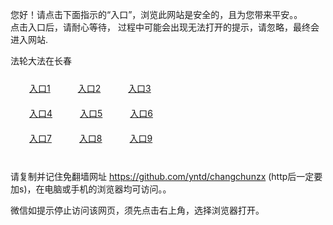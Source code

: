 您好！请点击下面指示的“入口”，浏览此网站是安全的，且为您带来平安。。 <br/>
点击入口后，请耐心等待， 过程中可能会出现无法打开的提示，请忽略，最终会进入网站. </br>

法轮大法在长春<br/>
<div style="padding:10px"><a style="margin:20px" target="_blank" href="https://d1yp8ncfa9vue9.cloudfront.net/2Qpsp?drljdjwr" id="ccLink1" rel="nofollow">入口1</a> <a target="_blank" style="margin:20px" href="https://die01rn7l7x30.cloudfront.net/2Qpsp?efzyewq" id="ccLink2" rel="nofollow">入口2</a> <a style="margin:20px" target="_blank" href="https://d3t7pa53qm2zft.cloudfront.net/2Qpsp?oqfjorve" id="ccLink3" rel="nofollow">入口3</a></div>

<div style="padding:10px" ><a style="margin:20px" target="_blank" href="https://d1yp8ncfa9vue9.cloudfront.net/2Qpsp?drljdjwr" id="ccLink4" rel="nofollow">入口4</a> <a style="margin:20px" href="https://die01rn7l7x30.cloudfront.net/2Qpsp?efzyewq" target="_blank" id="ccLink5" rel="nofollow">入口5</a> <a style="margin:20px" href="https://d3t7pa53qm2zft.cloudfront.net/2Qpsp?oqfjorve" target="_blank" id="ccLink6" rel="nofollow">入口6</a></div>

<div style="padding:10px"><a style="margin:20px" target="_blank" href="https://d1yp8ncfa9vue9.cloudfront.net/2Qpsp?drljdjwr" id="ccLink7" rel="nofollow">入口7</a> <a style="margin:20px" href="https://die01rn7l7x30.cloudfront.net/2Qpsp?efzyewq" target="_blank" id="ccLink8" rel="nofollow">入口8</a> <a style="margin:20px" target="_blank" href="https://d3t7pa53qm2zft.cloudfront.net/2Qpsp?oqfjorve" id="ccLink9" rel="nofollow">入口9</a></div>

<br/>



请复制并记住免翻墙网址 https://github.com/yntd/changchunzx (http后一定要加s)，在电脑或手机的浏览器均可访问。。<br/>

微信如提示停止访问该网页，须先点击右上角，选择浏览器打开。
